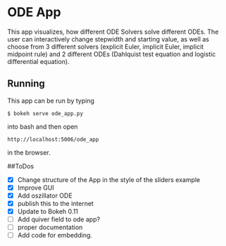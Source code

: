 # ODE App
This app visualizes, how different ODE Solvers solve different ODEs. The user can interactively change stepwidth and starting value, as well as choose from 3 different solvers (explicit Euler, implicit Euler, implicit midpoint rule) and 2 different ODEs (Dahlquist test equation and logistic differential equation).

## Running
This app can be run by typing
```
$ bokeh serve ode_app.py
```
into bash and then open
```
http://localhost:5006/ode_app
```
in the browser.

##ToDos
- [x] Change structure of the App in the style of the sliders example
- [x] Improve GUI
- [x] Add oszillator ODE
- [x] publish this to the internet
- [x] Update to Bokeh 0.11
- [ ] Add quiver field to ode app?
- [ ] proper documentation
- [ ] Add code for embedding.
